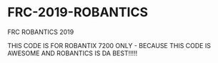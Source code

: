 # FRC-2019-ROBANTICS
FRC ROBANTICS 2019


THIS CODE IS FOR ROBANTIX 7200 ONLY - BECAUSE THIS CODE IS AWESOME AND ROBANTICS IS DA BEST!!!!!
